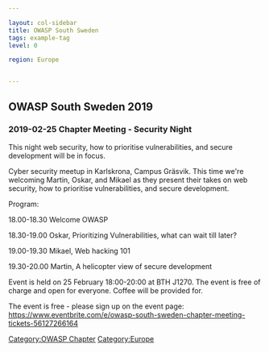 ```yaml
---

layout: col-sidebar
title: OWASP South Sweden
tags: example-tag
level: 0

region: Europe


---
```

## OWASP South Sweden 2019

### 2019-02-25 Chapter Meeting - Security Night

This night web security, how to prioritise vulnerabilities, and secure
development will be in focus.

Cyber security meetup in Karlskrona, Campus Gräsvik. This time we're
welcoming Martin, Oskar, and Mikael as they present their takes on web
security, how to prioritise vulnerabilities, and secure development.

Program:

18.00-18.30 Welcome OWASP

18.30-19.00 Oskar, Prioritizing Vulnerabilities, what can wait till
later?

19.00-19.30 Mikael, Web hacking 101

19.30-20.00 Martin, A helicopter view of secure development

Event is held on 25 February 18:00-20:00 at BTH J1270. The event is free
of charge and open for everyone. Coffee will be provided for.

The event is free - please sign up on the event page:
<https://www.eventbrite.com/e/owasp-south-sweden-chapter-meeting-tickets-56127266164>

[Category:OWASP Chapter](Category:OWASP_Chapter "wikilink")
[Category:Europe](Category:Europe "wikilink")
